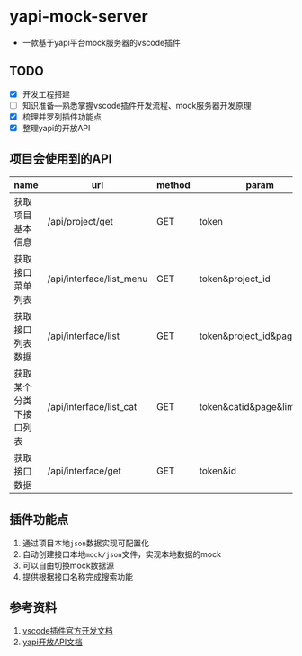 # yapi-mock-server
* 一款基于yapi平台mock服务器的vscode插件

## TODO

- [x] 开发工程搭建
- [ ] 知识准备—熟悉掌握vscode插件开发流程、mock服务器开发原理
- [x] 梳理并罗列插件功能点
- [x] 整理yapi的开放API

## 项目会使用到的API

| name | url | method | param |
| ----------- | ----------- | ----------- | ----------- |
| 获取项目基本信息 | /api/project/get | GET | token |
| 获取接口菜单列表 | /api/interface/list_menu | GET | token&project_id |
| 获取接口列表数据 | /api/interface/list| GET | token&project_id&page&limit |
| 获取某个分类下接口列表 | /api/interface/list_cat | GET | token&catid&page&limit |
| 获取接口数据 | /api/interface/get | GET | token&id |

## 插件功能点

1. 通过项目本地`json`数据实现可配置化
2. 自动创建接口本地`mock/json`文件，实现本地数据的mock
3. 可以自由切换mock数据源
4. 提供根据接口名称完成搜索功能

## 参考资料

1. [vscode插件官方开发文档](https://code.visualstudio.com/api)
2. [yapi开放API文档](https://hellosean1025.github.io/yapi/openapi.html)
